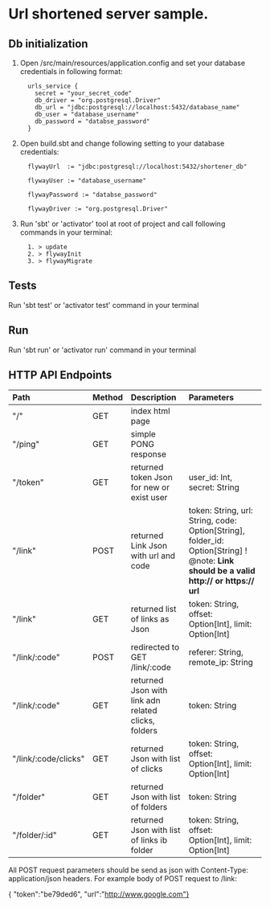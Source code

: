 Url shortened server sample.
====================

## Db initialization

1. Open /src/main/resources/application.config and set your database credentials
   in following format:

         urls_service {
           secret = "your_secret_code"
           db_driver = "org.postgresql.Driver"
           db_url = "jdbc:postgresql://localhost:5432/database_name"
           db_user = "database_username"
           db_password = "databse_password"
         }

2. Open build.sbt and change following setting to your database credentials:

         flywayUrl  := "jdbc:postgresql://localhost:5432/shortener_db"

         flywayUser := "database_username"

         flywayPassword := "databse_password"

         flywayDriver := "org.postgresql.Driver"

3. Run 'sbt' or 'activator' tool at root of project and call following commands
   in your terminal:

         1. > update
         2. > flywayInit
         3. > flywayMigrate


## Tests

Run 'sbt test' or 'activator test' command in your terminal

## Run

Run 'sbt run' or 'activator run' command in your terminal

## HTTP API Endpoints

|Path                  | Method | Description                                         | Parameters
|:---------------------|:-------| :---------------------------------------------------|:-----------
| "/"                  | GET    | index html page                                     |
| "/ping"              | GET    | simple PONG response                                |
| "/token"             | GET    | returned token Json for new or exist user           | user_id: Int, secret: String
| "/link"              | POST   | returned Link Json with url and code                | token: String, url: String, code: Option[String], folder_id: Option[String] ! @note: **Link should be a valid http:// or https:// url**
| "/link"              | GET    | returned list of links as Json                      | token: String,  offset: Option[Int], limit: Option[Int]
| "/link/:code"        | POST   | redirected to GET /link/:code                       | referer: String, remote_ip: String
| "/link/:code"        | GET    | returned Json with link adn related clicks, folders | token: String
| "/link/:code/clicks" | GET    | returned Json with list of clicks                   | token: String,  offset: Option[Int], limit: Option[Int]
| "/folder"            | GET    | returned Json with list of folders                  | token: String
| "/folder/:id"        | GET    | returned Json with list of links ib folder          | token: String,  offset: Option[Int], limit: Option[Int]

All POST request parameters should be send as json with Content-Type: application/json headers.
For example body of POST request to /link:

{ "token":"be79ded6", "url":"http://www.google.com"}


